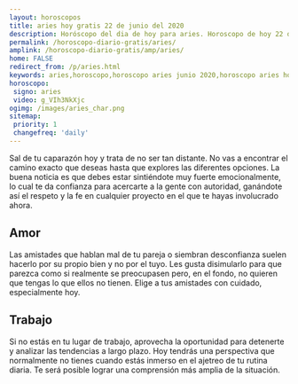 ```yaml
---
layout: horoscopos
title: aries hoy gratis 22 de junio del 2020 
description: Horóscopo del dia de hoy para aries. Horoscopo de hoy 22 de junio del 2020. Las predicciones de amor, trabajo, vida personal gratis.
permalink: /horoscopo-diario-gratis/aries/
amplink: /horoscopo-diario-gratis/amp/aries/
home: FALSE
redirect_from: /p/aries.html
keywords: aries,horoscopo,horoscopo aries junio 2020,horoscopo aries hoy,tarot aries junio 2020,horoscopo aries,tarot aries hoy,horoscopo de hoy,horoscopo diario,tarot del amor,horoscopo de hoy aries,horoscopo diario del tarot, Horoscopo de hoy aries 22 de junio del 2020,horóscopo del día,signos zodiacales 2020, el horoscopo de hoy
horoscopo:
 signo: aries
 video: g_VIh3NkXjc
ogimg: /images/aries_char.png
sitemap:
 priority: 1
 changefreq: 'daily'
---
```



Sal de tu caparazón hoy y trata de no ser tan distante. No vas a encontrar el camino exacto que deseas hasta que explores las diferentes opciones. La buena noticia es que debes estar sintiéndote muy fuerte emocionalmente, lo cual te da confianza para acercarte a la gente con autoridad, ganándote así el respeto y la fe en cualquier proyecto en el que te hayas involucrado ahora.

## Amor

Las amistades que hablan mal de tu pareja o siembran desconfianza suelen hacerlo por su propio bien y no por el tuyo. Les gusta disimularlo para que parezca como si realmente se preocupasen pero, en el fondo, no quieren que tengas lo que ellos no tienen. Elige a tus amistades con cuidado, especialmente hoy.

## Trabajo

Si no estás en tu lugar de trabajo, aprovecha la oportunidad para detenerte y analizar las tendencias a largo plazo. Hoy tendrás una perspectiva que normalmente no tienes cuando estás inmerso en el ajetreo de tu rutina diaria. Te será posible lograr una comprensión más amplia de la situación.